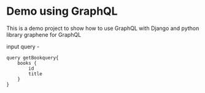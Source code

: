 # Demo using GraphQL 

This is a demo project to show how to use GraphQL with Django and  python library graphene  for GraphQL


input query - 
```
query getBookquery{
    books {
        id
        title
    }
}
```
